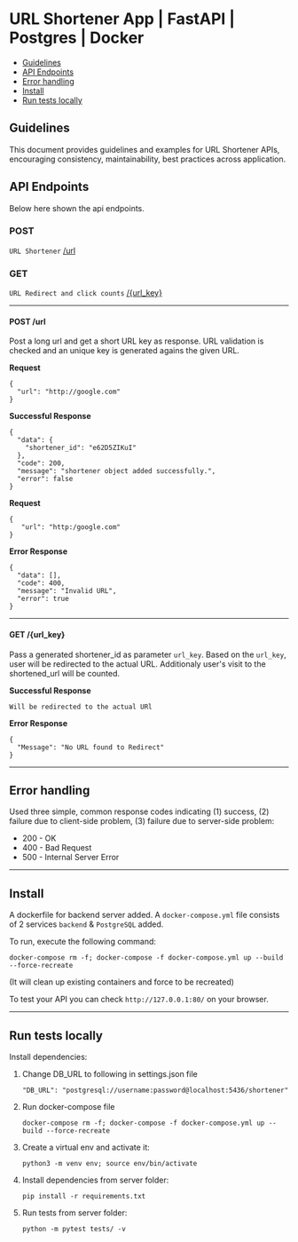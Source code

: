 # URL Shortener App | FastAPI | Postgres | Docker

* [Guidelines](#guidelines)
* [API Endpoints](#api-endpoints)
* [Error handling](#error-handling)
* [Install](#install)
* [Run tests locally](#run-tests-locally)

## Guidelines

This document provides guidelines and examples for URL Shortener APIs, encouraging consistency, maintainability, best practices across application. 


## API Endpoints

Below here shown the api endpoints.

### POST
`URL Shortener` [/url](#/url) <br/>

### GET
`URL Redirect and click counts` [/{url_key}](#/{url_key}) <br/>

___


#### POST /url
Post a long url and get a short URL key as response. URL validation is checked and an unique key is generated agains the given URL.

**Request**

```
{
  "url": "http://google.com"
}
```

**Successful Response**

```
{
  "data": {
    "shortener_id": "e62D5ZIKuI"
  },
  "code": 200,
  "message": "shortener object added successfully.",
  "error": false
}
```

**Request**
```
{
   "url": "http:/google.com"
}
```

**Error Response**
```
{
  "data": [],
  "code": 400,
  "message": "Invalid URL",
  "error": true
}
```
___

#### GET /{url_key}
Pass a generated shortener_id as parameter `url_key`. Based on the `url_key`, user will be redirected to the actual URL. Additionaly user's visit to the shortened_url will be counted.

**Successful Response**


`Will be redirected to the actual URl`


**Error Response**

```
{
  "Message": "No URL found to Redirect"
}
```
___
## Error handling

Used three simple, common response codes indicating (1) success, (2) failure due to client-side problem, (3) failure due to server-side problem:
* 200 - OK
* 400 - Bad Request
* 500 - Internal Server Error

___
## Install

A dockerfile for backend server added. A `docker-compose.yml` file consists of 2 services `backend` & `PostgreSQL` added.

To run, execute the following command:
   ```
   docker-compose rm -f; docker-compose -f docker-compose.yml up --build --force-recreate
   ```
   (It will clean up existing containers and force to be recreated)
 
To test your API you can check `http://127.0.0.1:80/` on your browser.

___


## Run tests locally
Install dependencies:
1. Change DB_URL to following in settings.json file
    ```
    "DB_URL": "postgresql://username:password@localhost:5436/shortener"
    ```
2. Run docker-compose file
   ```
   docker-compose rm -f; docker-compose -f docker-compose.yml up --build --force-recreate
   ```
1. Create a virtual env and activate it: 
    ```
    python3 -m venv env; source env/bin/activate
    ```
2. Install dependencies from server folder: 
    ```
    pip install -r requirements.txt
    ```
3. Run tests from server folder: 
    ```
    python -m pytest tests/ -v
    ```
